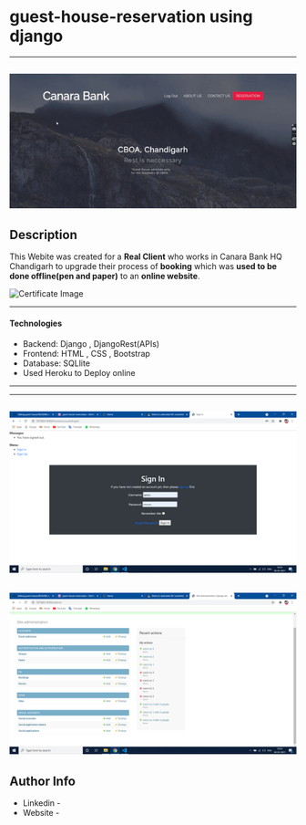 # guest-house-reservation using django
---
![grab-landing-page](https://github.com/Rajat-zee/guest-house/blob/final/Images/gif.gif)
---


## Description

This Webite was created for a **Real Client** who works in Canara Bank HQ Chandigarh to upgrade their process of
**booking** which was **used to be done offline(pen and paper)** to an **online website**.

![Certificate Image](project-image-url)

---

#### Technologies

- Backend: Django , DjangoRest(APIs)
- Frontend: HTML , CSS , Bootstrap
- Database: SQLlite
- Used Heroku to Deploy online

---

---
![Project Image](https://github.com/Rajat-zee/guest-house/blob/final/Images/img1.png)
---
![Project Image](https://github.com/Rajat-zee/guest-house/blob/final/Images/img2.png)
---

## Author Info

- Linkedin - 
- Website - 

